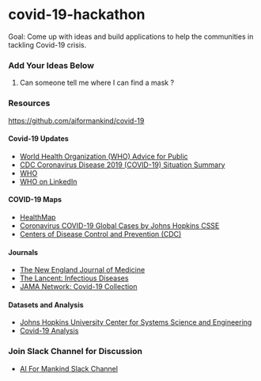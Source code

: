 # covid-19-hackathon

Goal: Come up with ideas and build applications to help the communities in tackling Covid-19 crisis.

### Add Your Ideas Below

1. Can someone tell me where I can find a mask ?

### Resources
https://github.com/aiformankind/covid-19

#### Covid-19 Updates
- [World Health Organization (WHO) Advice for Public](https://www.who.int/emergencies/diseases/novel-coronavirus-2019/advice-for-public)
- [CDC Coronavirus Disease 2019 (COVID-19) Situation Summary](https://www.cdc.gov/coronavirus/2019-nCoV/summary.html)
- [WHO](https://www.who.int/emergencies/diseases/novel-coronavirus-2019/events-as-they-happen)
- [WHO on LinkedIn](https://www.linkedin.com/company/world-health-organization/)

#### COVID-19 Maps
- [HealthMap](https://www.healthmap.org/covid-19/)
- [Coronavirus COVID-19 Global Cases by Johns Hopkins CSSE](https://www.arcgis.com/apps/opsdashboard/index.html#/bda7594740fd40299423467b48e9ecf6)
- [Centers of Disease Control and Prevention (CDC)](https://www.cdc.gov/coronavirus/2019-ncov/cases-in-us.html)


#### Journals
- [The New England Journal of Medicine](https://www.nejm.org/coronavirus)
- [The Lancent: Infectious Diseases](https://www.thelancet.com/journals/laninf/home)
- [JAMA Network: Covid-19 Collection](https://jamanetwork.com/journals/jama/pages/coronavirus-alert)

#### Datasets and Analysis
- [Johns Hopkins University Center for Systems Science and Engineering](https://github.com/CSSEGISandData/COVID-19)
- [Covid-19 Analysis](https://github.com/AaronWard/covid-19-analysis)


### Join Slack Channel for Discussion
- [AI For Mankind Slack Channel](https://tinyurl.com/vepdjpf)

